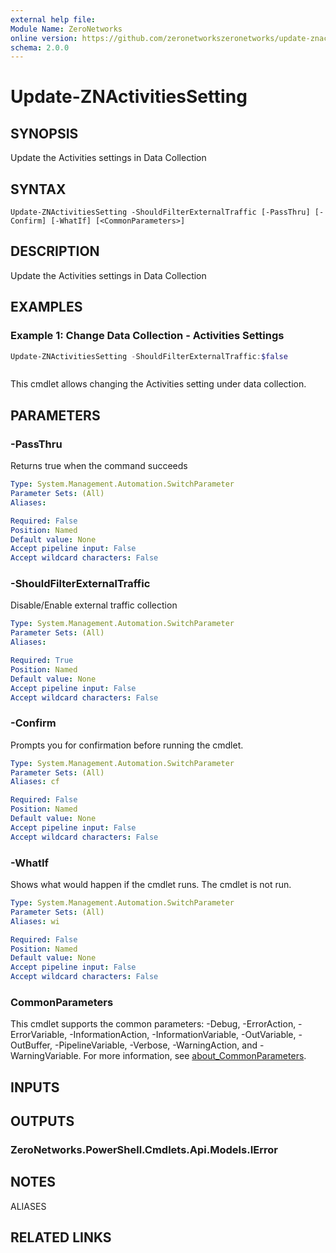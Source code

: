 ```yaml
---
external help file:
Module Name: ZeroNetworks
online version: https://github.com/zeronetworkszeronetworks/update-znactivitiessetting
schema: 2.0.0
---
```


# Update-ZNActivitiesSetting

## SYNOPSIS
Update the Activities settings in Data Collection

## SYNTAX

```
Update-ZNActivitiesSetting -ShouldFilterExternalTraffic [-PassThru] [-Confirm] [-WhatIf] [<CommonParameters>]
```

## DESCRIPTION
Update the Activities settings in Data Collection

## EXAMPLES

### Example 1: Change Data Collection - Activities Settings
```powershell
Update-ZNActivitiesSetting -ShouldFilterExternalTraffic:$false
```

```output

```

This cmdlet allows changing the Activities setting under data collection.

## PARAMETERS

### -PassThru
Returns true when the command succeeds

```yaml
Type: System.Management.Automation.SwitchParameter
Parameter Sets: (All)
Aliases:

Required: False
Position: Named
Default value: None
Accept pipeline input: False
Accept wildcard characters: False
```

### -ShouldFilterExternalTraffic
Disable/Enable external traffic collection

```yaml
Type: System.Management.Automation.SwitchParameter
Parameter Sets: (All)
Aliases:

Required: True
Position: Named
Default value: None
Accept pipeline input: False
Accept wildcard characters: False
```

### -Confirm
Prompts you for confirmation before running the cmdlet.

```yaml
Type: System.Management.Automation.SwitchParameter
Parameter Sets: (All)
Aliases: cf

Required: False
Position: Named
Default value: None
Accept pipeline input: False
Accept wildcard characters: False
```

### -WhatIf
Shows what would happen if the cmdlet runs.
The cmdlet is not run.

```yaml
Type: System.Management.Automation.SwitchParameter
Parameter Sets: (All)
Aliases: wi

Required: False
Position: Named
Default value: None
Accept pipeline input: False
Accept wildcard characters: False
```

### CommonParameters
This cmdlet supports the common parameters: -Debug, -ErrorAction, -ErrorVariable, -InformationAction, -InformationVariable, -OutVariable, -OutBuffer, -PipelineVariable, -Verbose, -WarningAction, and -WarningVariable. For more information, see [about_CommonParameters](http://go.microsoft.com/fwlink/?LinkID=113216).

## INPUTS

## OUTPUTS

### ZeroNetworks.PowerShell.Cmdlets.Api.Models.IError

## NOTES

ALIASES

## RELATED LINKS

